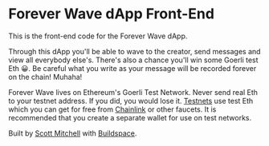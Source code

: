 # Forever Wave dApp Front-End

This is the front-end code for the Forever Wave dApp.

Through this dApp you'll be able to wave to the creator, send messages and view all everybody else's. There's also a chance you'll win some Goerli test Eth 😀. Be careful what you write as your message will be recorded forever on the chain! Muhaha!

Forever Wave lives on Ethereum's Goerli Test Network. Never send real Eth to your testnet address. If you did, you would lose it. [Testnets](https://medium.com/compound-finance/the-beginners-guide-to-using-an-ethereum-test-network-95bbbc85fc1d) use test Eth which you can get for free from [Chainlink](https://faucets.chain.link/goerli) or other faucets. It is recommended that you create a separate wallet for use on test networks.

Built by [Scott Mitchell](https://github.com/scott-a-m/) with [Buildspace](https://buildspace.so/).
